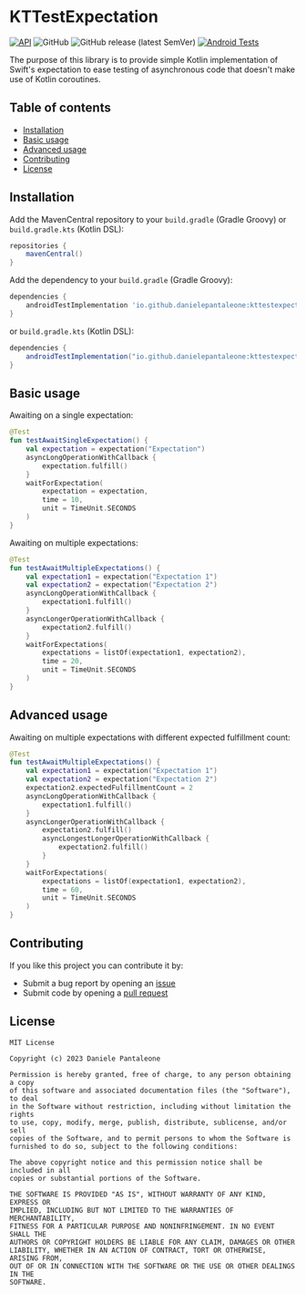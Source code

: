 # KTTestExpectation

[![API](https://img.shields.io/badge/API-23%2B-green.svg)](https://android-arsenal.com/api?level=23)
![GitHub](https://img.shields.io/github/license/danielepantaleone/KTTestExpectation)
![GitHub release (latest SemVer)](https://img.shields.io/github/v/release/danielepantaleone/KTTestExpectation)
[![Android Tests](https://github.com/danielepantaleone/KTTestExpectation/actions/workflows/android-tests.yml/badge.svg)](https://github.com/danielepantaleone/KTTestExpectation/actions/workflows/android-tests.yml)

The purpose of this library is to provide simple Kotlin implementation of Swift's expectation to ease testing of asynchronous code that doesn't make use of Kotlin coroutines.

## Table of contents

* [Installation](#installation)
* [Basic usage](#basic-usage)
* [Advanced usage](#advanced-usage)
* [Contributing](#contributing)
* [License](#license)

## Installation

Add the MavenCentral repository to your `build.gradle` (Gradle Groovy) or `build.gradle.kts` (Kotlin DSL):

```gradle
repositories {
    mavenCentral()
}
```

Add the dependency to your `build.gradle` (Gradle Groovy):

```gradle
dependencies {
    androidTestImplementation 'io.github.danielepantaleone:kttestexpectation:1.0.2'
}
```

or `build.gradle.kts` (Kotlin DSL):

```gradle
dependencies {
    androidTestImplementation("io.github.danielepantaleone:kttestexpectation:1.0.2")
}
```

## Basic usage

Awaiting on a single expectation:

```kotlin
@Test
fun testAwaitSingleExpectation() {
    val expectation = expectation("Expectation")
    asyncLongOperationWithCallback {
        expectation.fulfill()
    }
    waitForExpectation(
        expectation = expectation,
        time = 10,
        unit = TimeUnit.SECONDS
    )
}
```

Awaiting on multiple expectations:

```kotlin
@Test
fun testAwaitMultipleExpectations() {
    val expectation1 = expectation("Expectation 1")
    val expectation2 = expectation("Expectation 2")
    asyncLongOperationWithCallback {
        expectation1.fulfill()
    }
    asyncLongerOperationWithCallback {
        expectation2.fulfill()
    }
    waitForExpectations(
        expectations = listOf(expectation1, expectation2),
        time = 20,
        unit = TimeUnit.SECONDS
    )
}
```

## Advanced usage

Awaiting on multiple expectations with different expected fulfillment count:

```kotlin
@Test
fun testAwaitMultipleExpectations() {
    val expectation1 = expectation("Expectation 1")
    val expectation2 = expectation("Expectation 2")
    expectation2.expectedFulfillmentCount = 2
    asyncLongOperationWithCallback {
        expectation1.fulfill()
    }
    asyncLongerOperationWithCallback {
        expectation2.fulfill()
        asyncLongestLongerOperationWithCallback {
            expectation2.fulfill()
        }   
    }
    waitForExpectations(
        expectations = listOf(expectation1, expectation2),
        time = 60,
        unit = TimeUnit.SECONDS
    )
}
```

## Contributing

If you like this project you can contribute it by:

- Submit a bug report by opening an [issue](https://github.com/danielepantaleone/KTTestExpectation/issues)
- Submit code by opening a [pull request](https://github.com/danielepantaleone/KTTestExpectation/pulls)

## License

```
MIT License

Copyright (c) 2023 Daniele Pantaleone

Permission is hereby granted, free of charge, to any person obtaining a copy
of this software and associated documentation files (the "Software"), to deal
in the Software without restriction, including without limitation the rights
to use, copy, modify, merge, publish, distribute, sublicense, and/or sell
copies of the Software, and to permit persons to whom the Software is
furnished to do so, subject to the following conditions:

The above copyright notice and this permission notice shall be included in all
copies or substantial portions of the Software.

THE SOFTWARE IS PROVIDED "AS IS", WITHOUT WARRANTY OF ANY KIND, EXPRESS OR
IMPLIED, INCLUDING BUT NOT LIMITED TO THE WARRANTIES OF MERCHANTABILITY,
FITNESS FOR A PARTICULAR PURPOSE AND NONINFRINGEMENT. IN NO EVENT SHALL THE
AUTHORS OR COPYRIGHT HOLDERS BE LIABLE FOR ANY CLAIM, DAMAGES OR OTHER
LIABILITY, WHETHER IN AN ACTION OF CONTRACT, TORT OR OTHERWISE, ARISING FROM,
OUT OF OR IN CONNECTION WITH THE SOFTWARE OR THE USE OR OTHER DEALINGS IN THE
SOFTWARE.
```
